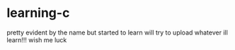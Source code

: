 # learning-c
pretty evident by the name but started to learn will try to upload whatever ill learn!!! wish me luck
